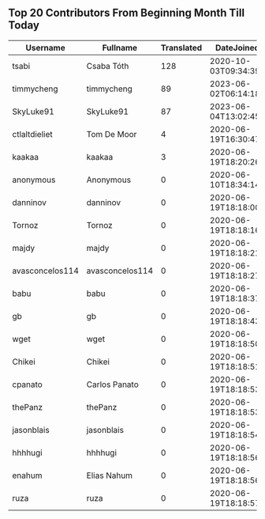 ## Top 20 Contributors From Beginning Month Till Today ##
|Username|Fullname|Translated|DateJoined|Language|
|--------|--------|----------|----------|-------|
|tsabi|Csaba Tóth|128|2020-10-03T09:34:39.|hu|
|timmycheng|timmycheng|89|2023-06-02T06:14:18.|zh_Hans|
|SkyLuke91|SkyLuke91|87|2023-06-04T13:02:45.|cs|
|ctlaltdieliet|Tom De Moor|4|2020-06-19T16:30:47Z|nl|
|kaakaa|kaakaa|3|2020-06-19T18:20:26Z|ja|
|anonymous|Anonymous|0|2020-06-10T18:34:14.||
|danninov|danninov|0|2020-06-19T18:18:00.||
|Tornoz|Tornoz|0|2020-06-19T18:18:16.|br|
|majdy|majdy|0|2020-06-19T18:18:21.||
|avasconcelos114|avasconcelos114|0|2020-06-19T18:18:27Z||
|babu|babu|0|2020-06-19T18:18:37.||
|gb|gb|0|2020-06-19T18:18:43.||
|wget|wget|0|2020-06-19T18:18:50Z|ro|
|Chikei|Chikei|0|2020-06-19T18:18:51Z|zh_Hant|
|cpanato|Carlos Panato|0|2020-06-19T18:18:53Z||
|thePanz|thePanz|0|2020-06-19T18:18:53Z|it|
|jasonblais|jasonblais|0|2020-06-19T18:18:54Z||
|hhhhugi|hhhhugi|0|2020-06-19T18:18:56.||
|enahum|Elias  Nahum|0|2020-06-19T18:18:56Z|es|
|ruza|ruza|0|2020-06-19T18:18:57.||
